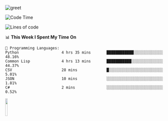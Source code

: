 ![greet](https://user-images.githubusercontent.com/44234583/146624354-9d461392-3676-4e7a-b12f-debc7319f53b.gif) 


<!--START_SECTION:waka-->
![Code Time](http://img.shields.io/badge/Code%20Time-325%20hrs%2023%20mins-blue)

![Lines of code](https://img.shields.io/badge/From%20Hello%20World%20I%27ve%20Written-590%20Thousand%20lines%20of%20code-blue)

📊 **This Week I Spent My Time On** 

```text
💬 Programming Languages: 
Python                   4 hrs 35 mins       ████████████░░░░░░░░░░░░░   48.16% 
Common Lisp              4 hrs 13 mins       ███████████░░░░░░░░░░░░░░   44.37% 
CSV                      28 mins             █░░░░░░░░░░░░░░░░░░░░░░░░   5.01% 
JSON                     10 mins             ░░░░░░░░░░░░░░░░░░░░░░░░░   1.81% 
C#                       2 mins              ░░░░░░░░░░░░░░░░░░░░░░░░░   0.52%

```


<!--END_SECTION:waka-->
<img src="https://user-images.githubusercontent.com/44234583/191059235-95ebfce1-7fc7-4eee-baff-214d902e7c18.gif" width="12%"/>
